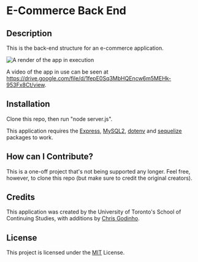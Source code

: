 # E-Commerce Back End

## Description

This is the back-end structure for an e-commerce application.

![A render of the app in execution](/public/assets/images/readme_render.jpg)

A video of the app in use can be seen at <https://drive.google.com/file/d/1fepE0Sq3MbHQEncw6m5MEHk-953Fx8Ct/view>.

## Installation

Clone this repo, then run "node server.js".

This application requires the [Express](<https://www.npmjs.com/package/express>), [MySQL2](<https://www.npmjs.com/package/mysql2>), [dotenv](<https://www.npmjs.com/package/dotenv>) and [sequelize](<https://www.npmjs.com/package/sequelize>) packages to work.

## How can I Contribute?

This is a one-off project that's not being supported any longer. Feel free, however, to clone this repo (but make sure to credit the original creators).

## Credits

This application was created by the University of Toronto's School of Continuing Studies, with additions by [Chris Godinho](<https://github.com/chris-godinho>).

## License

This project is licensed under the [MIT](/LICENSE) License.
